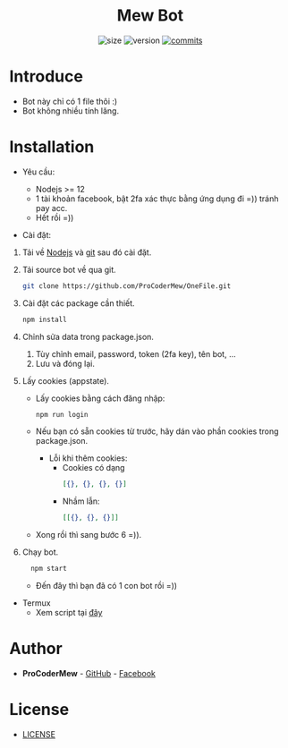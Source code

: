 <h1 align="center">Mew Bot</h1>

<p align="center">
	<img alt="size" src="https://img.shields.io/github/repo-size/ProCoderMew/OneFile.svg?style=flat-square&label=size">
	<img alt="version" src="https://img.shields.io/badge/dynamic/json?color=brightgreen&label=version&prefix=v&query=%24.version&url=https://raw.githubusercontent.com/ProCoderMew/OneFile/main/package.json&style=flat-square">
	<a href="https://github.com/ProCoderMew/OneFile/commits"><img alt="commits" src="https://img.shields.io/github/commit-activity/m/ProCoderMew/OneFile?logo=commits&logoColor=red&style=flat-square&label=commit"></a>

# Introduce

- Bot này chỉ có 1 file thôi :)
- Bot không nhiều tính lăng.

# Installation

- Yêu cầu: 
	- Nodejs >= 12
	- 1 tài khoản facebook, bật 2fa xác thực bằng ứng dụng đi =)) tránh pay acc.
	- Hết rồi =))

- Cài đặt:

1. Tải về [Nodejs](https://nodejs.org/en) và [git](https://git-scm.com) sau đó cài đặt.

2. Tải source bot về qua git.
    ```sh
    git clone https://github.com/ProCoderMew/OneFile.git
    ``` 

3. Cài đặt các package cần thiết.
    ```sh
    npm install
    ```

4. Chỉnh sửa data trong package.json.
    1. Tùy chỉnh email, password, token (2fa key), tên bot, ...
    2. Lưu và đóng lại.

5. Lấy cookies (appstate).
    - Lấy cookies bằng cách đăng nhập:
        ```sh
        npm run login
        ```
    
    - Nếu bạn có sẵn cookies từ trước, hãy dán vào phần cookies trong package.json.
        - Lỗi khi thêm cookies:
            + Cookies có dạng
                ```json
                [{}, {}, {}, {}]
                ```
            + Nhầm lẫn: 
                ```json
                [[{}, {}, {}]]
                ```
    - Xong rồi thì sang bước 6 =)).

6. Chạy bot.
    ```sh
      npm start
    ```
    - Đến đây thì bạn đã có 1 con bot rồi =))

- Termux
    - Xem script tại [đây](https://github.com/ProCoderMew/storage-data)

# Author

- **ProCoderMew** - [GitHub](https://github.com/ProCoderMew) - [Facebook](https://www.facebook.com/ProCoder.Mew)

# License

- [LICENSE](LICENSE)

